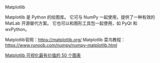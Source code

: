 Matplotlib

Matplotlib 是 Python 的绘图库。 它可与 NumPy 一起使用，提供了一种有效的 MatLab 开源替代方案。 它也可以和图形工具包一起使用，如 PyQt 和 wxPython。

Matplotlib官网：https://matplotlib.org/
Matplotlib 菜鸟教程：https://www.runoob.com/numpy/numpy-matplotlib.html

[Matplotlib 可视化最有价值的 50 个图表](https://mp.weixin.qq.com/s?__biz=MzI2NjY5NzI0NA==&mid=2247485238&idx=1&sn=f2d6b9136ff94697bdce9c9f48397e78&chksm=ea8b6845ddfce15301f810293b5541b8637aed7c80ec501298b9ce4414de1a0d604c33bac614&scene=21#wechat_redirect)

